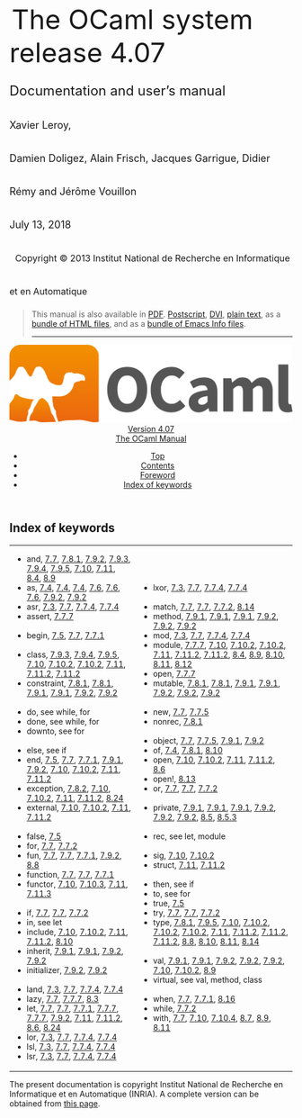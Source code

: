 <!-- ((! set title Manual !)) ((! set documentation !)) ((! set manual !)) ((! set nobreadcrumb !)) -->
<div class="manual content"><ul class="part_menu"></ul>


<div class="maintitle">
&nbsp;<span style="font-size:xx-large"><span style="font-size:150%">The OCaml system <br>
 release 4.07<br>
<span style="font-size:x-large">Documentation and user’s manual <br>
<span style="font-size:large">Xavier Leroy, <br>
 Damien Doligez, Alain Frisch, Jacques Garrigue, Didier Rémy and Jérôme Vouillon <br>
 July&nbsp;13, 2018<br>
 &nbsp;
<span style="font-size:medium">Copyright © 2013 Institut National de
Recherche en Informatique et en Automatique
</span></span></span></span></span></div><blockquote class="quote">

This manual is also available in
<a href="http://caml.inria.fr/distrib/ocaml-4.07/ocaml-4.07-refman.pdf">PDF</a>.
<a href="http://caml.inria.fr/distrib/ocaml-4.07/ocaml-4.07-refman.ps.gz">Postscript</a>,
<a href="http://caml.inria.fr/distrib/ocaml-4.07/ocaml-4.07-refman.dvi.gz">DVI</a>,
<a href="http://caml.inria.fr/distrib/ocaml-4.07/ocaml-4.07-refman.txt">plain text</a>,
as a
<a href="http://caml.inria.fr/distrib/ocaml-4.07/ocaml-4.07-refman-html.tar.gz">bundle of HTML files</a>,
and as a
<a href="http://caml.inria.fr/distrib/ocaml-4.07/ocaml-4.07-refman.info.tar.gz">bundle of Emacs Info files</a>.
<hr style="height:2">
</blockquote><header><nav class="toc brand"><a class="brand" href="https://ocaml.org/"><img src="colour-logo-gray.svg" class="svg" alt="OCaml"></a></nav><nav class="toc"><div class="toc_version"><a href="/docs" id="version-select">Version 4.07</a></div><div class="toc_title"><a href="#">The OCaml Manual</a></div><ul><li class="top"><a href="#">Top</a></li>
<li><a href="manual001.html#start-section">Contents</a>
</li><li><a href="foreword.html#start-section">Foreword</a>
</li><li class="top"><a href="manual049.html#start-section">Index of keywords</a></li></ul></nav></header><a id="start-section"></a><section id="section">



<h1 class="chapter" id="sec568">Index of keywords</h1>
<p></p><table class="c001 cellpading0"><tbody><tr><td class="c020"><ul class="indexenv"><li class="li-indexenv">
<span class="c003">and</span>, <a href="expr.html#hevea_manual.kwd19">7.7</a>, <a href="typedecl.html#hevea_manual.kwd91">7.8.1</a>, <a href="classes.html#hevea_manual.kwd120">7.9.2</a>, <a href="classes.html#hevea_manual.kwd142">7.9.3</a>, <a href="classes.html#hevea_manual.kwd144">7.9.4</a>, <a href="classes.html#hevea_manual.kwd147">7.9.5</a>, <a href="modtypes.html#hevea_manual.kwd152">7.10</a>, <a href="modules.html#hevea_manual.kwd181">7.11</a>, <a href="extn.html#hevea_manual.kwd206">8.4</a>, <a href="extn.html#hevea_manual.kwd217">8.9</a>
</li><li class="li-indexenv"><span class="c003">as</span>, <a href="types.html#hevea_manual.kwd7">7.4</a>, <a href="types.html#hevea_manual.kwd8">7.4</a>, <a href="types.html#hevea_manual.kwd9">7.4</a>, <a href="patterns.html#hevea_manual.kwd15">7.6</a>, <a href="patterns.html#hevea_manual.kwd16">7.6</a>, <a href="patterns.html#hevea_manual.kwd17">7.6</a>, <a href="classes.html#hevea_manual.kwd122">7.9.2</a>, <a href="classes.html#hevea_manual.kwd130">7.9.2</a>
</li><li class="li-indexenv"><span class="c003">asr</span>, <a href="names.html#hevea_manual.kwd6">7.3</a>, <a href="expr.html#hevea_manual.kwd55">7.7</a>, <a href="expr.html#hevea_manual.kwd74">7.7.4</a>, <a href="expr.html#hevea_manual.kwd81">7.7.4</a>
</li><li class="li-indexenv"><span class="c003">assert</span>, <a href="expr.html#hevea_manual.kwd84">7.7.7</a>
<br>
<br>
</li><li class="li-indexenv"><span class="c003">begin</span>, <a href="const.html#hevea_manual.kwd13">7.5</a>, <a href="expr.html#hevea_manual.kwd36">7.7</a>, <a href="expr.html#hevea_manual.kwd56">7.7.1</a>
<br>
<br>
</li><li class="li-indexenv"><span class="c003">class</span>, <a href="classes.html#hevea_manual.kwd141">7.9.3</a>, <a href="classes.html#hevea_manual.kwd143">7.9.4</a>, <a href="classes.html#hevea_manual.kwd145">7.9.5</a>, <a href="modtypes.html#hevea_manual.kwd157">7.10</a>, <a href="modtypes.html#hevea_manual.kwd167">7.10.2</a>, <a href="modtypes.html#hevea_manual.kwd168">7.10.2</a>, <a href="modules.html#hevea_manual.kwd185">7.11</a>, <a href="modules.html#hevea_manual.kwd195">7.11.2</a>, <a href="modules.html#hevea_manual.kwd196">7.11.2</a>
</li><li class="li-indexenv"><span class="c003">constraint</span>, <a href="typedecl.html#hevea_manual.kwd95">7.8.1</a>, <a href="typedecl.html#hevea_manual.kwd97">7.8.1</a>, <a href="classes.html#hevea_manual.kwd107">7.9.1</a>, <a href="classes.html#hevea_manual.kwd115">7.9.1</a>, <a href="classes.html#hevea_manual.kwd127">7.9.2</a>, <a href="classes.html#hevea_manual.kwd139">7.9.2</a>
<br>
<br>
</li><li class="li-indexenv"><span class="c003">do</span>, see <span class="c009"><span class="c003">while</span>, <span class="c003">for</span></span>
</li><li class="li-indexenv"><span class="c003">done</span>, see <span class="c009"><span class="c003">while</span>, <span class="c003">for</span></span>
</li><li class="li-indexenv"><span class="c003">downto</span>, see <span class="c005">for</span>
<br>
<br>
</li><li class="li-indexenv"><span class="c003">else</span>, see <span class="c005">if</span>
</li><li class="li-indexenv"><span class="c003">end</span>, <a href="const.html#hevea_manual.kwd14">7.5</a>, <a href="expr.html#hevea_manual.kwd37">7.7</a>, <a href="expr.html#hevea_manual.kwd57">7.7.1</a>, <a href="classes.html#hevea_manual.kwd100">7.9.1</a>, <a href="classes.html#hevea_manual.kwd117">7.9.2</a>, <a href="modtypes.html#hevea_manual.kwd149">7.10</a>, <a href="modtypes.html#hevea_manual.kwd162">7.10.2</a>, <a href="modules.html#hevea_manual.kwd178">7.11</a>, <a href="modules.html#hevea_manual.kwd190">7.11.2</a>
</li><li class="li-indexenv"><span class="c003">exception</span>, <a href="typedecl.html#hevea_manual.kwd98">7.8.2</a>, <a href="modtypes.html#hevea_manual.kwd156">7.10</a>, <a href="modtypes.html#hevea_manual.kwd166">7.10.2</a>, <a href="modules.html#hevea_manual.kwd184">7.11</a>, <a href="modules.html#hevea_manual.kwd194">7.11.2</a>, <a href="extn.html#hevea_manual.kwd231">8.24</a>
</li><li class="li-indexenv"><span class="c003">external</span>, <a href="modtypes.html#hevea_manual.kwd154">7.10</a>, <a href="modtypes.html#hevea_manual.kwd164">7.10.2</a>, <a href="modules.html#hevea_manual.kwd182">7.11</a>, <a href="modules.html#hevea_manual.kwd192">7.11.2</a>
<br>
<br>
</li><li class="li-indexenv"><span class="c003">false</span>, <a href="const.html#hevea_manual.kwd11">7.5</a>
</li><li class="li-indexenv"><span class="c003">for</span>, <a href="expr.html#hevea_manual.kwd30">7.7</a>, <a href="expr.html#hevea_manual.kwd66">7.7.2</a>
</li><li class="li-indexenv"><span class="c003">fun</span>, <a href="expr.html#hevea_manual.kwd24">7.7</a>, <a href="expr.html#hevea_manual.kwd44">7.7</a>, <a href="expr.html#hevea_manual.kwd59">7.7.1</a>, <a href="classes.html#hevea_manual.kwd118">7.9.2</a>, <a href="extn.html#hevea_manual.kwd213">8.8</a>
</li><li class="li-indexenv"><span class="c003">function</span>, <a href="expr.html#hevea_manual.kwd23">7.7</a>, <a href="expr.html#hevea_manual.kwd45">7.7</a>, <a href="expr.html#hevea_manual.kwd58">7.7.1</a>
</li><li class="li-indexenv"><span class="c003">functor</span>, <a href="modtypes.html#hevea_manual.kwd150">7.10</a>, <a href="modtypes.html#hevea_manual.kwd175">7.10.3</a>, <a href="modules.html#hevea_manual.kwd179">7.11</a>, <a href="modules.html#hevea_manual.kwd203">7.11.3</a>
<br>
<br>
</li><li class="li-indexenv"><span class="c003">if</span>, <a href="expr.html#hevea_manual.kwd33">7.7</a>, <a href="expr.html#hevea_manual.kwd43">7.7</a>, <a href="expr.html#hevea_manual.kwd62">7.7.2</a>
</li><li class="li-indexenv"><span class="c003">in</span>, see <span class="c005">let</span>
</li><li class="li-indexenv"><span class="c003">include</span>, <a href="modtypes.html#hevea_manual.kwd160">7.10</a>, <a href="modtypes.html#hevea_manual.kwd174">7.10.2</a>, <a href="modules.html#hevea_manual.kwd188">7.11</a>, <a href="modules.html#hevea_manual.kwd202">7.11.2</a>, <a href="extn.html#hevea_manual.kwd221">8.10</a>
</li><li class="li-indexenv"><span class="c003">inherit</span>, <a href="classes.html#hevea_manual.kwd101">7.9.1</a>, <a href="classes.html#hevea_manual.kwd108">7.9.1</a>, <a href="classes.html#hevea_manual.kwd121">7.9.2</a>, <a href="classes.html#hevea_manual.kwd129">7.9.2</a>
</li><li class="li-indexenv"><span class="c003">initializer</span>, <a href="classes.html#hevea_manual.kwd128">7.9.2</a>, <a href="classes.html#hevea_manual.kwd140">7.9.2</a>
<br>
<br>
</li><li class="li-indexenv"><span class="c003">land</span>, <a href="names.html#hevea_manual.kwd1">7.3</a>, <a href="expr.html#hevea_manual.kwd50">7.7</a>, <a href="expr.html#hevea_manual.kwd69">7.7.4</a>, <a href="expr.html#hevea_manual.kwd76">7.7.4</a>
</li><li class="li-indexenv"><span class="c003">lazy</span>, <a href="expr.html#hevea_manual.kwd41">7.7</a>, <a href="expr.html#hevea_manual.kwd85">7.7.7</a>, <a href="extn.html#hevea_manual.kwd204">8.3</a>
</li><li class="li-indexenv"><span class="c003">let</span>, <a href="expr.html#hevea_manual.kwd21">7.7</a>, <a href="expr.html#hevea_manual.kwd48">7.7</a>, <a href="expr.html#hevea_manual.kwd61">7.7.1</a>, <a href="expr.html#hevea_manual.kwd86">7.7.7</a>, <a href="expr.html#hevea_manual.kwd88">7.7.7</a>, <a href="classes.html#hevea_manual.kwd119">7.9.2</a>, <a href="modules.html#hevea_manual.kwd180">7.11</a>, <a href="modules.html#hevea_manual.kwd191">7.11.2</a>, <a href="extn.html#hevea_manual.kwd209">8.6</a>, <a href="extn.html#hevea_manual.kwd230">8.24</a>
</li><li class="li-indexenv"><span class="c003">lor</span>, <a href="names.html#hevea_manual.kwd2">7.3</a>, <a href="expr.html#hevea_manual.kwd51">7.7</a>, <a href="expr.html#hevea_manual.kwd70">7.7.4</a>, <a href="expr.html#hevea_manual.kwd77">7.7.4</a>
</li><li class="li-indexenv"><span class="c003">lsl</span>, <a href="names.html#hevea_manual.kwd4">7.3</a>, <a href="expr.html#hevea_manual.kwd53">7.7</a>, <a href="expr.html#hevea_manual.kwd72">7.7.4</a>, <a href="expr.html#hevea_manual.kwd79">7.7.4</a>
</li><li class="li-indexenv"><span class="c003">lsr</span>, <a href="names.html#hevea_manual.kwd5">7.3</a>, <a href="expr.html#hevea_manual.kwd54">7.7</a>, <a href="expr.html#hevea_manual.kwd73">7.7.4</a>, <a href="expr.html#hevea_manual.kwd80">7.7.4</a>
</li></ul></td><td class="c020"><ul class="indexenv"><li class="li-indexenv"><span class="c003">lxor</span>, <a href="names.html#hevea_manual.kwd3">7.3</a>, <a href="expr.html#hevea_manual.kwd52">7.7</a>, <a href="expr.html#hevea_manual.kwd71">7.7.4</a>, <a href="expr.html#hevea_manual.kwd78">7.7.4</a>
<br>
<br>
</li><li class="li-indexenv"><span class="c003">match</span>, <a href="expr.html#hevea_manual.kwd35">7.7</a>, <a href="expr.html#hevea_manual.kwd46">7.7</a>, <a href="expr.html#hevea_manual.kwd63">7.7.2</a>, <a href="extn.html#hevea_manual.kwd228">8.14</a>
</li><li class="li-indexenv"><span class="c003">method</span>, <a href="classes.html#hevea_manual.kwd104">7.9.1</a>, <a href="classes.html#hevea_manual.kwd111">7.9.1</a>, <a href="classes.html#hevea_manual.kwd113">7.9.1</a>, <a href="classes.html#hevea_manual.kwd125">7.9.2</a>, <a href="classes.html#hevea_manual.kwd135">7.9.2</a>, <a href="classes.html#hevea_manual.kwd137">7.9.2</a>
</li><li class="li-indexenv"><span class="c003">mod</span>, <a href="names.html#hevea_manual.kwd0">7.3</a>, <a href="expr.html#hevea_manual.kwd49">7.7</a>, <a href="expr.html#hevea_manual.kwd68">7.7.4</a>, <a href="expr.html#hevea_manual.kwd75">7.7.4</a>
</li><li class="li-indexenv"><span class="c003">module</span>, <a href="expr.html#hevea_manual.kwd87">7.7.7</a>, <a href="modtypes.html#hevea_manual.kwd158">7.10</a>, <a href="modtypes.html#hevea_manual.kwd170">7.10.2</a>, <a href="modtypes.html#hevea_manual.kwd172">7.10.2</a>, <a href="modules.html#hevea_manual.kwd186">7.11</a>, <a href="modules.html#hevea_manual.kwd198">7.11.2</a>, <a href="modules.html#hevea_manual.kwd200">7.11.2</a>, <a href="extn.html#hevea_manual.kwd205">8.4</a>, <a href="extn.html#hevea_manual.kwd214">8.9</a>, <a href="extn.html#hevea_manual.kwd218">8.10</a>, <a href="extn.html#hevea_manual.kwd223">8.11</a>, <a href="extn.html#hevea_manual.kwd225">8.12</a>
</li><li class="li-indexenv"><span class="c003">open</span>, <a href="expr.html#hevea_manual.kwd89">7.7.7</a>
</li><li class="li-indexenv"><span class="c003">mutable</span>, <a href="typedecl.html#hevea_manual.kwd94">7.8.1</a>, <a href="typedecl.html#hevea_manual.kwd96">7.8.1</a>, <a href="classes.html#hevea_manual.kwd103">7.9.1</a>, <a href="classes.html#hevea_manual.kwd110">7.9.1</a>, <a href="classes.html#hevea_manual.kwd124">7.9.2</a>, <a href="classes.html#hevea_manual.kwd132">7.9.2</a>, <a href="classes.html#hevea_manual.kwd134">7.9.2</a>
<br>
<br>
</li><li class="li-indexenv"><span class="c003">new</span>, <a href="expr.html#hevea_manual.kwd39">7.7</a>, <a href="expr.html#hevea_manual.kwd82">7.7.5</a>
</li><li class="li-indexenv"><span class="c003">nonrec</span>, <a href="typedecl.html#hevea_manual.kwd92">7.8.1</a>
<br>
<br>
</li><li class="li-indexenv"><span class="c003">object</span>, <a href="expr.html#hevea_manual.kwd40">7.7</a>, <a href="expr.html#hevea_manual.kwd83">7.7.5</a>, <a href="classes.html#hevea_manual.kwd99">7.9.1</a>, <a href="classes.html#hevea_manual.kwd116">7.9.2</a>
</li><li class="li-indexenv"><span class="c003">of</span>, <a href="types.html#hevea_manual.kwd10">7.4</a>, <a href="typedecl.html#hevea_manual.kwd93">7.8.1</a>, <a href="extn.html#hevea_manual.kwd220">8.10</a>
</li><li class="li-indexenv"><span class="c003">open</span>, <a href="modtypes.html#hevea_manual.kwd159">7.10</a>, <a href="modtypes.html#hevea_manual.kwd173">7.10.2</a>, <a href="modules.html#hevea_manual.kwd187">7.11</a>, <a href="modules.html#hevea_manual.kwd201">7.11.2</a>, <a href="extn.html#hevea_manual.kwd210">8.6</a>
</li><li class="li-indexenv"><span class="c003">open!</span>, <a href="extn.html#hevea_manual.kwd226">8.13</a>
</li><li class="li-indexenv"><span class="c003">or</span>, <a href="expr.html#hevea_manual.kwd34">7.7</a>, <a href="expr.html#hevea_manual.kwd42">7.7</a>, <a href="expr.html#hevea_manual.kwd64">7.7.2</a>
<br>
<br>
</li><li class="li-indexenv"><span class="c003">private</span>, <a href="classes.html#hevea_manual.kwd105">7.9.1</a>, <a href="classes.html#hevea_manual.kwd112">7.9.1</a>, <a href="classes.html#hevea_manual.kwd114">7.9.1</a>, <a href="classes.html#hevea_manual.kwd126">7.9.2</a>, <a href="classes.html#hevea_manual.kwd136">7.9.2</a>, <a href="classes.html#hevea_manual.kwd138">7.9.2</a>, <a href="extn.html#hevea_manual.kwd207">8.5</a>, <a href="extn.html#hevea_manual.kwd208">8.5.3</a>
<br>
<br>
</li><li class="li-indexenv"><span class="c003">rec</span>, see <span class="c009"><span class="c003">let</span>, <span class="c003">module</span></span>
<br>
<br>
</li><li class="li-indexenv"><span class="c003">sig</span>, <a href="modtypes.html#hevea_manual.kwd148">7.10</a>, <a href="modtypes.html#hevea_manual.kwd161">7.10.2</a>
</li><li class="li-indexenv"><span class="c003">struct</span>, <a href="modules.html#hevea_manual.kwd177">7.11</a>, <a href="modules.html#hevea_manual.kwd189">7.11.2</a>
<br>
<br>
</li><li class="li-indexenv"><span class="c003">then</span>, see <span class="c005">if</span>
</li><li class="li-indexenv"><span class="c003">to</span>, see <span class="c005">for</span>
</li><li class="li-indexenv"><span class="c003">true</span>, <a href="const.html#hevea_manual.kwd12">7.5</a>
</li><li class="li-indexenv"><span class="c003">try</span>, <a href="expr.html#hevea_manual.kwd22">7.7</a>, <a href="expr.html#hevea_manual.kwd47">7.7</a>, <a href="expr.html#hevea_manual.kwd67">7.7.2</a>
</li><li class="li-indexenv"><span class="c003">type</span>, <a href="typedecl.html#hevea_manual.kwd90">7.8.1</a>, <a href="classes.html#hevea_manual.kwd146">7.9.5</a>, <a href="modtypes.html#hevea_manual.kwd155">7.10</a>, <a href="modtypes.html#hevea_manual.kwd165">7.10.2</a>, <a href="modtypes.html#hevea_manual.kwd169">7.10.2</a>, <a href="modtypes.html#hevea_manual.kwd171">7.10.2</a>, <a href="modules.html#hevea_manual.kwd183">7.11</a>, <a href="modules.html#hevea_manual.kwd193">7.11.2</a>, <a href="modules.html#hevea_manual.kwd197">7.11.2</a>, <a href="modules.html#hevea_manual.kwd199">7.11.2</a>, <a href="extn.html#hevea_manual.kwd212">8.8</a>, <a href="extn.html#hevea_manual.kwd219">8.10</a>, <a href="extn.html#hevea_manual.kwd224">8.11</a>, <a href="extn.html#hevea_manual.kwd227">8.14</a>
<br>
<br>
</li><li class="li-indexenv"><span class="c003">val</span>, <a href="classes.html#hevea_manual.kwd102">7.9.1</a>, <a href="classes.html#hevea_manual.kwd109">7.9.1</a>, <a href="classes.html#hevea_manual.kwd123">7.9.2</a>, <a href="classes.html#hevea_manual.kwd131">7.9.2</a>, <a href="classes.html#hevea_manual.kwd133">7.9.2</a>, <a href="modtypes.html#hevea_manual.kwd153">7.10</a>, <a href="modtypes.html#hevea_manual.kwd163">7.10.2</a>, <a href="extn.html#hevea_manual.kwd215">8.9</a>
</li><li class="li-indexenv"><span class="c003">virtual</span>, see <span class="c009"><span class="c003">val</span>, <span class="c003">method</span>, <span class="c003">class</span></span>
<br>
<br>
</li><li class="li-indexenv"><span class="c003">when</span>, <a href="expr.html#hevea_manual.kwd38">7.7</a>, <a href="expr.html#hevea_manual.kwd60">7.7.1</a>, <a href="extn.html#hevea_manual.kwd229">8.16</a>
</li><li class="li-indexenv"><span class="c003">while</span>, <a href="expr.html#hevea_manual.kwd65">7.7.2</a>
</li><li class="li-indexenv"><span class="c003">with</span>, <a href="expr.html#hevea_manual.kwd25">7.7</a>, <a href="modtypes.html#hevea_manual.kwd151">7.10</a>, <a href="modtypes.html#hevea_manual.kwd176">7.10.4</a>, <a href="extn.html#hevea_manual.kwd211">8.7</a>, <a href="extn.html#hevea_manual.kwd216">8.9</a>, <a href="extn.html#hevea_manual.kwd222">8.11</a>
</li></ul></td></tr>
</tbody></table>




</section><div class="copyright">The present documentation is copyright Institut National de Recherche en Informatique et en Automatique (INRIA). A complete version can be obtained from <a href="http://caml.inria.fr/pub/docs/manual-ocaml/">this page</a>.</div></div>